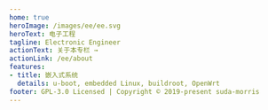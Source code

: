 ```yaml
---
home: true
heroImage: /images/ee/ee.svg
heroText: 电子工程
tagline: Electronic Engineer
actionText: 关于本专栏 →
actionLink: /ee/about
features:
- title: 嵌入式系统
  details: u-boot, embedded Linux, buildroot, OpenWrt
footer: GPL-3.0 Licensed | Copyright © 2019-present suda-morris
---
```

